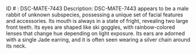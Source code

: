 ID # : DSC-MATE-7443
Description: DSC-MATE-7443 appears to be a male rabbit of unknown subspecies, possessing a unique set of facial features and accessories. Its mouth is always in a state of fright, revealing two large front teeth. Its eyes are shaped like ski goggles, with rainbow-colored lenses that change hue depending on light exposure. Its ears are adorned with a single Jade earring, and it is often seen wearing a silver chain around its neck.